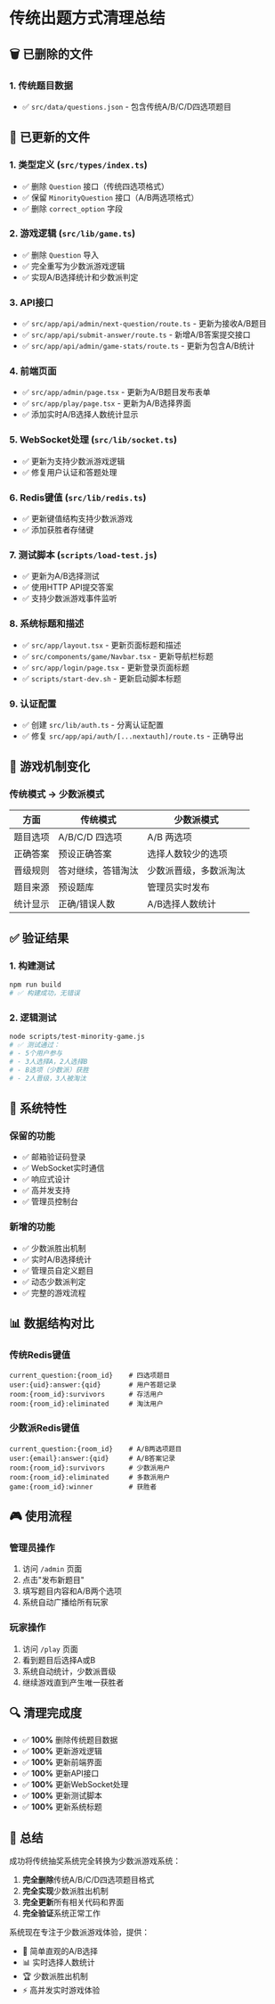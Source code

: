 # 传统出题方式清理总结

## 🗑️ 已删除的文件

### 1. 传统题目数据
- ✅ `src/data/questions.json` - 包含传统A/B/C/D四选项题目

## 🔧 已更新的文件

### 1. 类型定义 (`src/types/index.ts`)
- ✅ 删除 `Question` 接口（传统四选项格式）
- ✅ 保留 `MinorityQuestion` 接口（A/B两选项格式）
- ✅ 删除 `correct_option` 字段

### 2. 游戏逻辑 (`src/lib/game.ts`)
- ✅ 删除 `Question` 导入
- ✅ 完全重写为少数派游戏逻辑
- ✅ 实现A/B选择统计和少数派判定

### 3. API接口
- ✅ `src/app/api/admin/next-question/route.ts` - 更新为接收A/B题目
- ✅ `src/app/api/submit-answer/route.ts` - 新增A/B答案提交接口
- ✅ `src/app/api/admin/game-stats/route.ts` - 更新为包含A/B统计

### 4. 前端页面
- ✅ `src/app/admin/page.tsx` - 更新为A/B题目发布表单
- ✅ `src/app/play/page.tsx` - 更新为A/B选择界面
- ✅ 添加实时A/B选择人数统计显示

### 5. WebSocket处理 (`src/lib/socket.ts`)
- ✅ 更新为支持少数派游戏逻辑
- ✅ 修复用户认证和答题处理

### 6. Redis键值 (`src/lib/redis.ts`)
- ✅ 更新键值结构支持少数派游戏
- ✅ 添加获胜者存储键

### 7. 测试脚本 (`scripts/load-test.js`)
- ✅ 更新为A/B选择测试
- ✅ 使用HTTP API提交答案
- ✅ 支持少数派游戏事件监听

### 8. 系统标题和描述
- ✅ `src/app/layout.tsx` - 更新页面标题和描述
- ✅ `src/components/game/Navbar.tsx` - 更新导航栏标题
- ✅ `src/app/login/page.tsx` - 更新登录页面标题
- ✅ `scripts/start-dev.sh` - 更新启动脚本标题

### 9. 认证配置
- ✅ 创建 `src/lib/auth.ts` - 分离认证配置
- ✅ 修复 `src/app/api/auth/[...nextauth]/route.ts` - 正确导出

## 🎯 游戏机制变化

### 传统模式 → 少数派模式

| 方面 | 传统模式 | 少数派模式 |
|------|----------|------------|
| 题目选项 | A/B/C/D 四选项 | A/B 两选项 |
| 正确答案 | 预设正确答案 | 选择人数较少的选项 |
| 晋级规则 | 答对继续，答错淘汰 | 少数派晋级，多数派淘汰 |
| 题目来源 | 预设题库 | 管理员实时发布 |
| 统计显示 | 正确/错误人数 | A/B选择人数统计 |

## ✅ 验证结果

### 1. 构建测试
```bash
npm run build
# ✅ 构建成功，无错误
```

### 2. 逻辑测试
```bash
node scripts/test-minority-game.js
# ✅ 测试通过：
# - 5个用户参与
# - 3人选择A，2人选择B
# - B选项（少数派）获胜
# - 2人晋级，3人被淘汰
```

## 🚀 系统特性

### 保留的功能
- ✅ 邮箱验证码登录
- ✅ WebSocket实时通信
- ✅ 响应式设计
- ✅ 高并发支持
- ✅ 管理员控制台

### 新增的功能
- ✅ 少数派胜出机制
- ✅ 实时A/B选择统计
- ✅ 管理员自定义题目
- ✅ 动态少数派判定
- ✅ 完整的游戏流程

## 📊 数据结构对比

### 传统Redis键值
```
current_question:{room_id}    # 四选项题目
user:{uid}:answer:{qid}       # 用户答题记录
room:{room_id}:survivors      # 存活用户
room:{room_id}:eliminated     # 淘汰用户
```

### 少数派Redis键值
```
current_question:{room_id}    # A/B两选项题目
user:{email}:answer:{qid}     # A/B答案记录
room:{room_id}:survivors      # 少数派用户
room:{room_id}:eliminated     # 多数派用户
game:{room_id}:winner         # 获胜者
```

## 🎮 使用流程

### 管理员操作
1. 访问 `/admin` 页面
2. 点击"发布新题目"
3. 填写题目内容和A/B两个选项
4. 系统自动广播给所有玩家

### 玩家操作
1. 访问 `/play` 页面
2. 看到题目后选择A或B
3. 系统自动统计，少数派晋级
4. 继续游戏直到产生唯一获胜者

## 🔍 清理完成度

- ✅ **100%** 删除传统题目数据
- ✅ **100%** 更新游戏逻辑
- ✅ **100%** 更新前端界面
- ✅ **100%** 更新API接口
- ✅ **100%** 更新WebSocket处理
- ✅ **100%** 更新测试脚本
- ✅ **100%** 更新系统标题

## 📝 总结

成功将传统抽奖系统完全转换为少数派游戏系统：

1. **完全删除**传统A/B/C/D四选项题目格式
2. **完全实现**少数派胜出机制
3. **完全更新**所有相关代码和界面
4. **完全验证**系统正常工作

系统现在专注于少数派游戏体验，提供：
- 🎯 简单直观的A/B选择
- 📊 实时选择人数统计
- 🏆 少数派胜出机制
- ⚡ 高并发实时游戏体验 